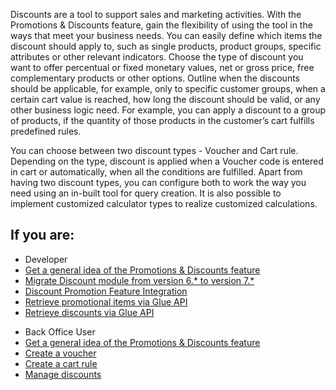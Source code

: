 Discounts are a tool to support sales and marketing activities. With the Promotions & Discounts feature, gain the flexibility of using the tool in the ways that meet your business needs. You can easily define which items the discount should apply to, such as single products, product groups, specific attributes or other relevant indicators. Choose the type of discount you want to offer percentual or fixed monetary values, net or gross price, free complementary products or other options. Outline when the discounts should be applicable, for example, only to specific customer groups, when a certain cart value is reached, how long the discount should be valid, or any other business logic need. For example, you can apply a discount to a group of products, if the quantity of those products in the customer’s cart fulfills predefined rules.

You can choose between two discount types - Voucher and Cart rule. Depending on the type, discount is applied when a Voucher code is entered in cart or automatically, when all the conditions are fulfilled. Apart from having two discount types, you can configure both to work the way you need using an in-built tool for query creation. It is also possible to implement customized calculator types to realize customized calculations.

## If you are:

<div class="mr-container">
    <div class="mr-list-container">
        <!-- col1 -->
        <div class="mr-col">
            <ul class="mr-list mr-list-green">
                <li class="mr-title">Developer</li>
                <li><a href="https://documentation.spryker.com/docs/discount-feature-overview">Get a general idea of the Promotions & Discounts feature</a></li>
                <li><a href="https://documentation.spryker.com/docs/mg-discount#upgrading-from-version-6---to-version-7--" class="mr-link">Migrate Discount module from version 6.* to version 7.*</a></li>
                <li><a href="https://documentation.spryker.com/docs/promotions-discounts-feature-integration" class="mr-link">Discount Promotion Feature Integration</a></li>
                        <li><a href="https://documentation.spryker.com/docs/retrieving-promotional-items" class="mr-link">Retrieve promotional items via Glue API</a></li>
                <li><a href="https://documentation.spryker.com/docs/en/retrieving-discounts" class="mr-link">Retrieve discounts via Glue API</a></li>
                </ul>
        </div>
        <!-- col2 -->
        <div class="mr-col">
            <ul class="mr-list mr-list-blue">
                <li class="mr-title"> Back Office User</li>
                <li><a href="https://documentation.spryker.com/docs/promotions-discounts-feature-overview">Get a general idea of the Promotions & Discounts feature</a></li>
                <li><a href="https://documentation.spryker.com/docs/creating-a-voucher" class="mr-link">Create a voucher</a></li>
                <li><a href="https://documentation.spryker.com/docs/creating-a-cart-rule" class="mr-link">Create a cart rule</a></li>
                 <li><a href="https://documentation.spryker.com/docs/managing-discounts" class="mr-link">Manage discounts</a></li>
            </ul>
        </div>
    </div>
</div>